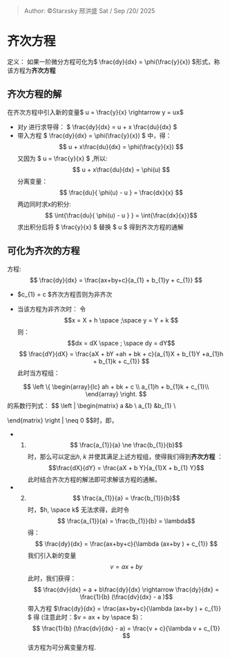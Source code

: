 >Author:  ©️Starxsky 邢洪盛 Sat / Sep /20/ 2025
# 齐次方程
定义： 如果一阶微分方程可化为$ \frac{dy}{dx} = \phi(\frac{y}{x}) $形式，称该方程为**齐次方程**
## 齐次方程的解

在齐次方程中引入新的变量$ u = \frac{y}{x} \rightarrow y = ux$ 
* 对$y$ 进行求导得： $ \frac{dy}{dx} = u + x \frac{du}{dx} $ 
* 带入方程 $ \frac{dy}{dx} = \phi(\frac{y}{x}) $ 中，得： $$ u + x\frac{du}{dx} = \phi(\frac{y}{x}) $$
又因为 $ u = \frac{y}{x} $ ,所以: 
$$ u + x\frac{du}{dx} = \phi(u) $$
分离变量：$$ \frac{du}{ \phi(u) - u } = \frac{dx}{x} $$
两边同时求x的积分:
$$ \int{\frac{du}{ \phi(u) - u } } = \int{\frac{dx}{x}}$$
求出积分后将 $ \frac{y}{x}  $ 替换 $ u $ 得到齐次方程的通解

## 可化为齐次的方程

方程: $$  \frac{dy}{dx} = \frac{ax+by+c}{a_{1} + b_{1}y + c_{1}} $$
* $c_{1} = c $齐次方程否则为非齐次
- 当该方程为非齐次时：
令$$x = X + h \space ;\space y = Y + k $$
则：
$$dx = dX \space ; \space dy = dY$$
$$ \frac{dY}{dX} = \frac{aX + bY +ah + bk + c}{a_{1}X + b_{1}Y +a_{1}h + b_{1}k + c_{1}} $$
此时当方程组：

$$ 
\left \{ 
    \begin{array}{lc}
        ah + bk + c  \\
        a_{1}h + b_{1}k + c_{1}\\
    \end{array}
\right.
$$
的系数行列式：
$$ \left | \begin{matrix}
a &b  \\
a_{1} &b_{1} \\

\end{matrix} \right |  \neq 0
$$时，即， 
* 1. $$ \frac{a_{1}}{a}  \ne \frac{b_{1}}{b}$$
时，那么可以定出$h$, $k$  并使其满足上述方程组，使得我们得到**齐次方程** ：
$$\frac{dX}{dY} = \frac{aX + b Y}{a_{1}X + b_{1} Y}$$
此时结合齐次方程的解法即可求解该方程的通解。



* 2. $$ \frac{a_{1}}{a}  = \frac{b_{1}}{b}$$时，$h, \space k$ 无法求得，此时令 $$ \frac{a_{1}}{a}  = \frac{b_{1}}{b} = \lambda$$
得：
$$ \frac{dy}{dx} = \frac{ax+by+c}{\lambda (ax+by ) + c_{1}} $$我们引入新的变量$$ v = ax + by $$
此时，我们获得：$$ \frac{dv}{dx}  = a + b\frac{dy}{dx} \rightarrow \frac{dy}{dx} = \frac{1}{b} (\frac{dv}{dx} - a )$$
带入方程 $\frac{dy}{dx} = \frac{ax+by+c}{\lambda (ax+by ) + c_{1}} $ 得 (注意此时：$v = ax + by \space $)： 
$$ \frac{1}{b} (\frac{dv}{dx} - a) = \frac{v + c}{\lambda v + c_{1}} $$
该方程为可分离变量方程.

